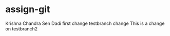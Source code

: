 # assign-git
Krishna Chandra Sen Dadi
first change
testbranch change
This is a change on testbranch2
